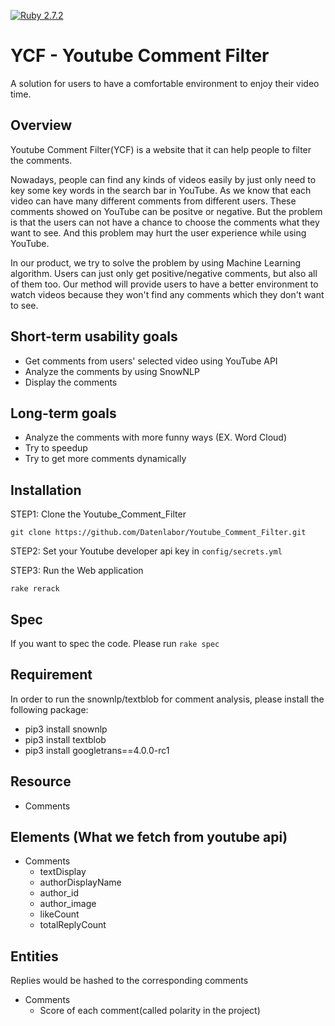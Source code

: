 [![Ruby 2.7.2](https://img.shields.io/badge/ruby-2.7.2-orange)](https://www.ruby-lang.org/en/news/2020/10/02/ruby-2-7-2-released/)

# YCF - Youtube Comment Filter
A solution for users to have a comfortable environment to enjoy their video time.

## Overview
Youtube Comment Filter(YCF) is a website that it can help people to filter the comments. 

Nowadays, people can find any kinds of videos easily by just only need to key some key words in the search bar in YouTube. As we know that each video can have many different comments from different users. These comments showed on YouTube can be positve or negative. But the problem is that the users can not have a chance to choose the comments what they want to see. And this problem may hurt the user experience while using YouTube.

In our product, we try to solve the problem by using Machine Learning algorithm. Users can just only get positive/negative comments, but also all of them too. Our method will provide users to have a better environment to watch videos because they won't find any comments which they don't want to see.

## Short-term usability goals
- Get comments from users' selected video using YouTube API
- Analyze the comments by using SnowNLP
- Display the comments 

## Long-term goals
- Analyze the comments with more funny ways (EX. Word Cloud)
- Try to speedup
- Try to get more comments dynamically

## Installation

STEP1: Clone the Youtube_Comment_Filter

` git clone https://github.com/Datenlabor/Youtube_Comment_Filter.git `

STEP2: Set your Youtube developer api key in `config/secrets.yml`

STEP3: Run the Web application

` rake rerack `

## Spec

If you want to spec the code. Please run ` rake spec `


## Requirement

In order to run the snownlp/textblob for comment analysis, please install the following package:

-   pip3 install snownlp
-   pip3 install textblob
-   pip3 install googletrans==4.0.0-rc1

## Resource

-   Comments

## Elements (What we fetch from youtube api)

-   Comments
    -   textDisplay
    -   authorDisplayName
    -   author_id
    -   author_image
    -   likeCount
    -   totalReplyCount

## Entities

Replies would be hashed to the corresponding comments

-   Comments
    -   Score of each comment(called polarity in the project)
